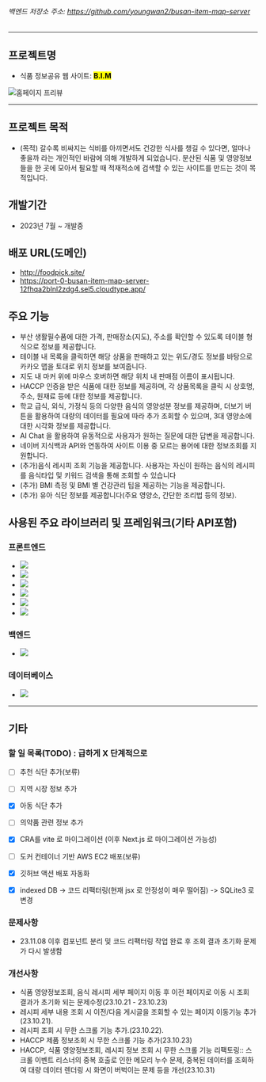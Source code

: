###### 백엔드 저장소 주소: https://github.com/youngwan2/busan-item-map-server
---


## 프로젝트명
- 식품 정보공유 웹 사이트: <mark><b>B.I.M</b></mark>


<p style="text-aligin:center; margin:0 auto">
  <img src="https://github.com/youngwan2/busan_item_map/assets/107159871/ffba0431-985d-427b-be3c-6a8c64bb2fd9"  alt="홈페이지 프리뷰"/>
  </p>

---

## 프로젝트 목적
- (목적) 갈수록 비싸지는 식비를 아끼면서도 건강한 식사를 챙길 수 있다면, 얼마나 좋을까 라는 개인적인 바람에 의해 개발하게 되었습니다. 분산된 식품 및 영양정보들을 한 곳에 모아서 필요할 때 적재적소에 검색할 수 있는 사이트를 만드는 것이 목적입니다.

## 개발기간
- 2023년 7월 ~ 개발중

## 배포 URL(도메인)
- <a href="http://foodpick.site/" target="_blank">http://foodpick.site/</a>
- <a href="https://port-0-busan-item-map-server-12fhqa2blnl2zdg4.sel5.cloudtype.app/" target="_blank">https://port-0-busan-item-map-server-12fhqa2blnl2zdg4.sel5.cloudtype.app/</a>

## 주요 기능
- 부산 생활필수품에 대한 가격, 판매장소(지도), 주소를 확인할 수 있도록 테이블 형식으로 정보를 제공합니다.
- 테이블 내 목록을 클릭하면 해당 상품을 판매하고 있는 위도/경도 정보를 바탕으로 카카오 맵을 토대로 위치 정보를 보여줍니다.
- 지도 내 마커 위에 마우스 호버하면 해당 위치 내 판매점 이름이 표시됩니다.
- HACCP 인증을 받은 식품에 대한 정보를 제공하며, 각 상품목록을 클릭 시 상호명, 주소, 원재료 등에 대한 정보를 제공합니다.
- 학교 급식, 외식, 가정식 등의 다양한 음식의 영양성분 정보를 제공하며, 더보기 버튼을 활용하여 대량의 데이터를 필요에 따라 추가 조회할 수 있으며, 3대 영양소에 대한 시각화 정보를 제공합니다.
- AI Chat 을 활용하여 유동적으로 사용자가 원하는 질문에 대한 답변을 제공합니다.
- 네이버 지식백과 API와 연동하여 사이트 이용 중 모르는 용어에 대한 정보조회를 지원합니다.
- (추가)음식 레시피 조회 기능을 제공합니다. 사용자는 자신이 원하는 음식의 레시피를 음식타입 및 키워드 검색을 통해 조회할 수 있습니다
- (추가) BMI 측정 및 BMI 별 건강관리 팁을 제공하는 기능을 제공합니다.
- (추가) 유아 식단 정보를 제공합니다(주요 영양소, 간단한 조리법 등의 정보).

## 사용된 주요 라이브러리 및 프레임워크(기타 API포함)
### 프론트엔드
- <img src="https://img.shields.io/badge/React-61DAFB?style=for-the-badge&logo=react&logoColor=white">
- <img src="https://img.shields.io/badge/Typescript-3178C6?style=for-the-badge&logo=typescript&logoColor=white">
- <img src="https://img.shields.io/badge/Redux toolkit-764ABC?style=for-the-badge&logo=redux&logoColor=white">
- <img src="https://img.shields.io/badge/Recoil-3578E5?style=for-the-badge&logo=recoil&logoColor=white">
- <img src="https://img.shields.io/badge/Chart.js-FF6384?style=for-the-badge&logo=chartjs&logoColor=white">
- <img src="https://img.shields.io/badge/React Query-AF6384?style=for-the-badge&logo=react-query&logoColor=white">

### 백엔드
- <img src="https://img.shields.io/badge/Express-000000?style=for-the-badge&logo=express&logoColor=white">
  
### 데이터베이스
- <img src="https://img.shields.io/badge/SQLite3-003545?style=for-the-badge&logo=sqlite&logoColor=white">
---
## 기타

### 할 일 목록(TODO) : 급하게 X 단계적으로
- [ ] 추천 식단 추가(보류)
- [ ] 지역 시장 정보 추가
- [x] 아동 식단 추가
- [ ] 의약품 관련 정보 추가
- [X] CRA를 vite 로 마이그레이션 (이후 Next.js 로 마이그레이션 가능성)
- [ ] 도커 컨테이너 기반 AWS EC2 배포(보류)
- [x] 깃허브 액션 배포 자동화
- [x] indexed DB -> 코드 리팩터링(현재 jsx 로 안정성이 매우 떨어짐) -> SQLite3 로 변경


### 문제사항
- 23.11.08 이후 컴포넌트 분리 및 코드 리팩터링 작업 완료 후 조회 결과 초기화 문제가 다시 발생함

### 개선사항 
- 식품 영양정보조회, 음식 레시피 세부 페이지 이동 후 이전 페이지로 이동 시 조회 결과가 초기화 되는 문제수정(23.10.21 - 23.10.23)
- 레시피 세부 내용 조회 시 이전/다음 게시글을 조회할 수 있는 페이지 이동기능 추가(23.10.21).
- 레시피 조회 시 무한 스크롤 기능 추가.(23.10.22).
- HACCP 제품 정보조회 시 무한 스크롤 기능 추가(23.10.23)
- HACCP, 식품 영양정보조회, 레시피 정보 조회 시 무한 스크롤 기능 리팩토링:: 스크롤 이벤트 리스너의 중복 호출로 인한 메모리 누수 문제, 중복된 데이터를 조회하여 대량 데이터 렌더링 시 화면이 버벅이는 문제 등을 개선(23.10.31)
